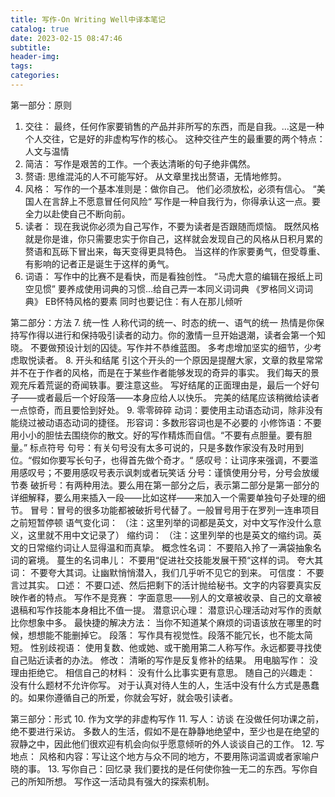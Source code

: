 ```yaml
---
title: 写作-On Writing Well中译本笔记
catalog: true
date: 2023-02-15 08:47:46
subtitle:
header-img:
tags:
categories:
---
```


第一部分：原则
1. 交往：
	最终，任何作家要销售的产品并非所写的东西，而是自我。...这是一种个人交往，它是好的非虚构写作的核心。
这种交往产生的最重要的两个特点：人文与温情
2. 简洁：
	写作是艰苦的工作。一个表达清晰的句子绝非偶然。
3. 赘语:
	思维混沌的人不可能写好。
	从文章里找出赘语，无情地修剪。
4. 风格：
	写作的一个基本准则是：做你自己。
	他们必须放松，必须有信心。
	“美国人在言辞上不愿意冒任何风险“
	写作是一种自我行为，你得承认这一点。要全力以赴使自己不断向前。
5. 读者：
	现在我说你必须为自己写作，不要为读者是否跟随而烦恼。
	既然风格就是你是谁，你只需要忠实于你自己，这样就会发现自己的风格从日积月累的赘语和瓦砾下冒出来，每天变得更具特色。
	当这样的作家要勇气，但受尊重、有影响的记者正是诞生于这样的勇气。
6. 词语：
	写作中的比赛不是看快，而是看独创性。
	“马虎大意的编辑在报纸上司空见惯”
	要养成使用词典的习惯...给自己弄一本同义词词典
	《罗格同义词词典》
	EB怀特风格的要素
	同时也要记住：有人在那儿倾听

第二部分：方法
7. 统一性
	人称代词的统一、时态的统一、语气的统一
	热情是你保持写作得以进行和保持吸引读者的动力。你的激情一旦开始退潮，读者会第一个知晓。
	不要做预设计划的囚徒。写作并不恭维蓝图。
	多考虑增加坚实的细节，少考虑取悦读者。
8. 开头和结尾
	引这个开头的一个原因是提醒大家，文章的救星常常并不在于作者的风格，而是在于某些作者能够发现的奇异的事实。
	我们每天的景观充斥着荒诞的奇闻轶事。要注意这些。
	写好结尾的正面理由是，最后一个好句子——或者最后一个好段落——本身应给人以快乐。
	完美的结尾应该稍微给读者一点惊奇，而且要恰到好处。
9. 零零碎碎
	动词：要使用主动语态动词，除非没有能绕过被动语态动词的捷径。
	形容词：多数形容词也是不必要的
	小修饰语：不要用小小的胆怯去围绕你的散文。好的写作精炼而自信。“不要有点胆量。要有胆量。”
	标点符号
		句号：有关句号没有太多可说的，只是多数作家没有及时用到位。“假如你要写长句子，也得首先做个奇才。“
		感叹号：让词序来强调，不要滥用感叹号；不要用感叹号表示讽刺或者玩笑话
		分号：谨慎使用分号，分号会放缓节奏
		破折号：有两种用法。要么用在第一部分之后，表示第二部分是第一部分的详细解释，要么用来插入一段——比如这样——来加入一个需要单独句子处理的细节。
		冒号：冒号的很多功能都被破折号代替了。一般冒号用于在罗列一连串项目之前短暂停顿
	语气变化词：
	（注：这里列举的词都是英文，对中文写作没什么意义，这里就不用中文记录了）
	缩约词：
	（注：这里列举的也是英文的缩约词。英文的日常缩约词让人显得温和而真挚。
	概念性名词：
	不要陷入拎了一满袋抽象名词的窘境。
	蔓生的名词串儿：
	不要用“促进社交技能发展干预“这样的词。
	夸大其词：
	不要夸大其词。让幽默悄悄潜入，我们几乎听不见它的到来。
	可信度：
	不要言过其实。
	口述：
	不要口述、然后把剩下的活计抛给秘书。文字的内容要真实反映作者的特点。
	写作不是竞赛：
	字面意思——别人的文章被收录、自己的文章被退稿和写作技能本身相比不值一提。
	潜意识心理：
	潜意识心理活动对写作的贡献比你想象中多。
	最快捷的解决方法：
	当你不知道某个麻烦的词语该放在哪里的时候，想想能不能删掉它。
	段落：
	写作具有视觉性。段落不能冗长，也不能太简短。
	性别歧视语：
	使用复数、他或她、或干脆用第二人称写作。永远都要寻找使自己贴近读者的办法。
	修改：
	清晰的写作是反复修补的结果。
	用电脑写作：
	没理由拒绝它。
	 相信自己的材料：
	 没有什么比事实更有意思。
	 随自己的兴趣走：
	 没有什么题材不允许你写。
	 对于认真对待人生的人，生活中没有什么方式是愚蠢的。如果你遵循自己的所爱，你就会写好，就会吸引读者。

第三部分：形式
10. 作为文学的非虚构写作
11. 写人：访谈
    在没做任何功课之前，绝不要进行采访。
    多数人的生活，假如不是在静静地绝望中，至少也是在绝望的寂静之中，因此他们很欢迎有机会向似乎愿意倾听的外人谈谈自己的工作。
12. 写地点：
    风格和内容：写让这个地方与众不同的地方，不要用陈词滥调或者家喻户晓的事。
13. 写你自己：回忆录
    我们要找的是任何使你独一无二的东西。写你自己的所知所想。
    写作这一活动具有强大的探索机制。
